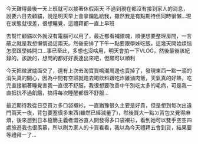 今天難得最後一天上班就可以接著休假兩天
不過到現在都沒有接到家人的消息，說要六日去顧貓，說是明天早上會拿鑰匙給我，雖然我是有點期待但同時很懶...現在狀態就很差，很想睡覺，這禮拜都一直上早班

去幫忙顧貓以外就沒有電腦可以用了，最近都看補銀魂，順便想要整理房間，一言蔽之就是我想懶惰過這兩天。然後安排了下午一點要跟學姊吃飯。這幾天開始煩惱怎麼跟學姊開口...事已至此，多想也沒啥用，明天會拍一下VLOG，然後最後該紀錄的，該說的，想問的都好好表達出來吧，但願可以順利

今天把微波爐面交了，還有上次去淘寶買鳴潮周邊也賣掉了，發現東西一點一滴的消失真的開心，因為中間有空班就跑去喝飲料跟吃炸雞滷肉飯，天氣真的好熱，吃完直接躺著睡覺害我一直很不舒服，我很想要改善中午別吃太多的毛病，可是我一直抵抗不過飢餓，搞得每次睡醒都很不舒服...

最近期待我從日亞買ㄉ多口袋襯衫，一直猶豫很久主要是好貴，但是想到每次出遠門兩天一夜，背包要塞很多東西(雖然已經減量了)，然後買大一點ㄉ背包又覺得麻煩，後來想到日本極簡主義者澀谷直人開發得多口袋襯衫，看到她可以雙手空空四處旅遊我也很羨慕，所以刷ㄌ家人的卡買看看，我以為今天禮拜五會到貨，結果要等禮拜一了...

